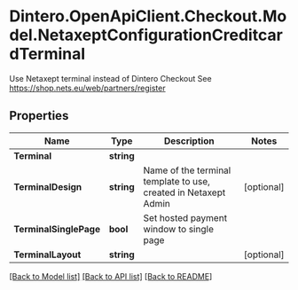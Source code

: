 # Dintero.OpenApiClient.Checkout.Model.NetaxeptConfigurationCreditcardTerminal
Use Netaxept terminal instead of Dintero Checkout  See https://shop.nets.eu/web/partners/register 

## Properties

Name | Type | Description | Notes
------------ | ------------- | ------------- | -------------
**Terminal** | **string** |  | 
**TerminalDesign** | **string** | Name of the terminal template to use, created in Netaxept Admin  | [optional] 
**TerminalSinglePage** | **bool** | Set hosted payment window to single page | 
**TerminalLayout** | **string** |  | [optional] 

[[Back to Model list]](../README.md#documentation-for-models) [[Back to API list]](../README.md#documentation-for-api-endpoints) [[Back to README]](../README.md)

